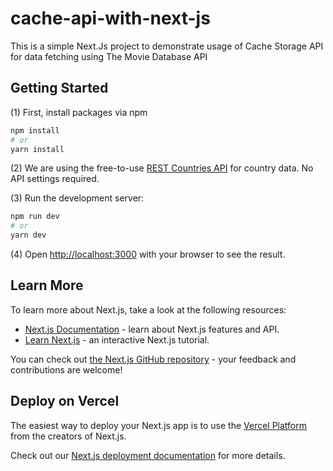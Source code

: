 # cache-api-with-next-js
This is a simple Next.Js project to demonstrate usage of Cache Storage API for data fetching using The Movie Database API
## Getting Started

(1) First, install packages via npm

```bash
npm install
# or
yarn install
```

(2) We are using the free-to-use [REST Countries API](https://github.com/apilayer/restcountries) for country data. No API settings required.

(3) Run the development server:

```bash
npm run dev
# or
yarn dev
```

(4) Open [http://localhost:3000](http://localhost:3000) with your browser to see the result.

## Learn More

To learn more about Next.js, take a look at the following resources:

- [Next.js Documentation](https://nextjs.org/docs) - learn about Next.js features and API.
- [Learn Next.js](https://nextjs.org/learn) - an interactive Next.js tutorial.

You can check out [the Next.js GitHub repository](https://github.com/vercel/next.js/) - your feedback and contributions are welcome!

## Deploy on Vercel

The easiest way to deploy your Next.js app is to use the [Vercel Platform](https://vercel.com/import?utm_medium=default-template&filter=next.js&utm_source=create-next-app&utm_campaign=create-next-app-readme) from the creators of Next.js.

Check out our [Next.js deployment documentation](https://nextjs.org/docs/deployment) for more details.
